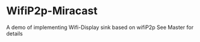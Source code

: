 # WifiP2p-Miracast
A demo of implementing Wifi-Display sink based on wifiP2p
See Master for details
